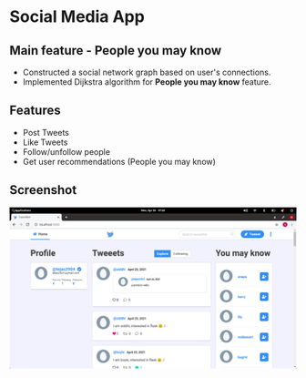 # Social Media App


## Main feature - People you may know
- Constructed a social network graph based on user's connections.
- Implemented Dijkstra algorithm for **People you may know** feature.


## Features
- Post Tweets
- Like Tweets
- Follow/unfollow people
- Get user recommendations (People you may know)

## Screenshot
![screenshot](./socialmedia.png)